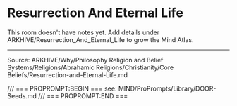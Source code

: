 # Resurrection And Eternal Life

This room doesn't have notes yet. Add details under ARKHIVE/Resurrection_And_Eternal_Life to grow the Mind Atlas.

---
Source: ARKHIVE/Why/Philosophy Religion and Belief Systems/Religions/Abrahamic Religions/Christianity/Core Beliefs/Resurrection-and-Eternal-Life.md

/// === PROPROMPT:BEGIN ===
see: MIND/ProPrompts/Library/DOOR-Seeds.md
/// === PROPROMPT:END ===
